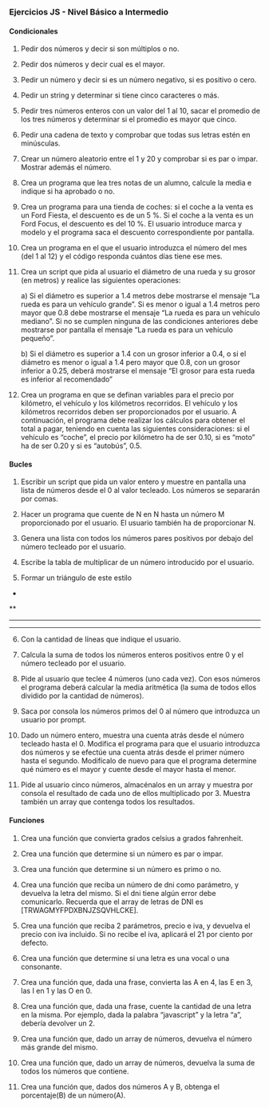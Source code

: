 ### Ejercicios JS - Nivel Básico a Intermedio

#### **Condicionales**
1. Pedir dos números y decir si son múltiplos o no.
2. Pedir dos números y decir cual es el mayor.
3. Pedir un número y decir si es un número negativo, si es positivo o cero.

4. Pedir un string y determinar si tiene cinco caracteres o más.

5. Pedir tres números enteros con un valor del 1 al 10, sacar el promedio de los tres números y determinar si el promedio es mayor que cinco.

6. Pedir una cadena de texto y comprobar que todas sus letras estén en minúsculas.

7. Crear un número aleatorio entre el 1 y 20 y comprobar si es par o impar. Mostrar además el número.

8. Crea un programa que lea tres notas de un alumno, calcule la media e indique si ha aprobado o no.

9. Crea un programa para una tienda de coches: si el coche a la venta es un Ford Fiesta, el descuento es de un 5 %. Si el coche a la venta es un Ford Focus, el descuento es del 10 %.
El usuario introduce marca y modelo y el programa saca el descuento correspondiente por pantalla.

10. Crea un programa en el que el usuario introduzca el número del mes (del 1 al 12) y el código responda cuántos días tiene ese mes.

11. Crea un script que pida al usuario el diámetro de una rueda y su grosor (en metros) y realice las siguientes operaciones:

    a) Si el diámetro es superior a 1.4 metros debe mostrarse el mensaje “La rueda es para un vehículo grande”. Si es menor o igual a 1.4 metros pero mayor que 0.8 debe mostrarse el mensaje “La rueda es para un vehículo mediano”. Si no se cumplen ninguna de las condiciones anteriores debe mostrarse por pantalla el mensaje “La rueda es para un vehículo pequeño”.

    b) Si el diámetro es superior a 1.4 con un grosor inferior a 0.4, o si el diámetro es menor o igual a 1.4 pero mayor que 0.8, con un grosor inferior a 0.25, deberá mostrarse el mensaje “El grosor para esta rueda es inferior al recomendado”

12. Crea un programa en que se definan variables para el precio por kilómetro, el vehículo y los kilómetros recorridos. El vehículo y los kilómetros recorridos deben ser proporcionados por el usuario. A continuación, el programa debe realizar los cálculos para obtener el total a pagar, teniendo en cuenta las siguientes consideraciones: si el vehículo es “coche”, el precio por kilómetro ha de ser 0.10, si es “moto” ha de ser 0.20 y si es “autobús”, 0.5.


#### **Bucles**
1. Escribir un script que pida un valor entero y muestre en pantalla una lista de números desde el 0 al valor tecleado. Los números se separarán por comas.

2. Hacer un programa que cuente de N en N hasta un número M proporcionado por el usuario. El usuario también ha de proporcionar N.

3. Genera una lista con todos los números pares positivos por debajo del número tecleado por el usuario.

4. Escribe la tabla de multiplicar de un número introducido por el usuario.

5. Formar un triángulo de este estilo
*
**
***
****

6. Con la cantidad de líneas que indique el usuario.

7. Calcula la suma de todos los números enteros positivos entre 0 y el número tecleado por el usuario.

8. Pide al usuario que teclee 4 números (uno cada vez). Con esos números el programa deberá calcular la media aritmética (la suma de todos ellos dividido por la cantidad de números).

8. Saca por consola los números primos del 0 al número que introduzca un usuario por prompt.

9. Dado un número entero, muestra una cuenta atrás desde el número tecleado hasta el 0.
Modifica el programa para que el usuario introduzca dos números y se efectúe una cuenta atrás desde el primer número hasta el segundo. Modifícalo de nuevo para que el programa determine qué número es el mayor y cuente desde el mayor hasta el menor.

10. Pide al usuario cinco números, almacénalos en un array y muestra por consola el resultado de cada uno de ellos multiplicado por 3. Muestra también un array que contenga todos los resultados.


#### **Funciones**
1. Crea una función que convierta grados celsius a grados fahrenheit.

2. Crea una función que determine si un número es par o impar.

3. Crea una función que determine si un número es primo o no.

4. Crea una función que reciba un número de dni como parámetro, y devuelva la letra del mismo. Si el dni tiene algún error debe comunicarlo. Recuerda que el array de letras de DNI es [TRWAGMYFPDXBNJZSQVHLCKE].

5. Crea una función que reciba 2 parámetros, precio e iva, y devuelva el precio con iva incluido. Si no recibe el iva, aplicará el 21 por ciento por defecto.

6. Crea una función que determine si una letra es una vocal o una consonante.

7. Crea una función que, dada una frase, convierta las A en 4, las E en 3, las I en 1 y las O en 0.

8. Crea una función que, dada una frase, cuente la cantidad de una letra en la misma. Por ejemplo, dada la palabra “javascript” y la letra “a”, debería devolver un 2.

9. Crea una función que, dado un array de números, devuelva el número más grande del mismo.

10. Crea una función que, dado un array de números, devuelva la suma de todos los números que contiene.

11. Crea una función que, dados dos números A y B, obtenga el porcentaje(B) de un número(A).

